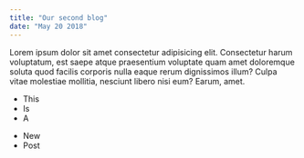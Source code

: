 ```yaml
---
title: "Our second blog"
date: "May 20 2018"
---
```


Lorem ipsum dolor sit amet consectetur adipisicing elit. Consectetur
harum voluptatum, est saepe atque praesentium voluptate quam amet
doloremque soluta quod facilis corporis nulla eaque rerum dignissimos
illum? Culpa vitae molestiae mollitia, nesciunt libero nisi eum?
Earum, amet.

* This
* Is
* A

- New
- Post
